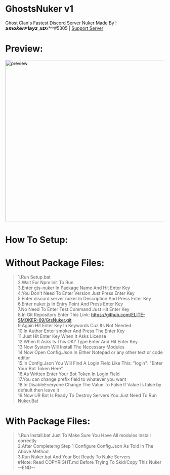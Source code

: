 # GhostsNuker v1
Ghost Clan's Fastest Discord Server Nuker Made By ! 𝙎𝙢𝙤𝙠𝙚𝙧𝙋𝙡𝙖𝙮𝙯_𝙭𝘿xˢᵖʸ#5305 | [Support Server](https://discord.gg/fpwZxqnGDy)
# Preview:
<img align="bottom" alt="preview" width="512px" src="https://media.discordapp.net/attachments/853661592796921906/861463806807244820/unknown.png" />

# How To Setup:  
# Without Package Files:  
> 1.Run Setup.bat  
> 2.Wait For Npm Init To Run  
> 3.Enter gts-nuker In Package Name And Hit Enter Key  
> 4.You Don't Need To Enter Version Just Press Enter Key  
> 5.Enter discord server nuker In Description And Press Enter Key  
> 6.Enter nuker.js In Entry Point And Press Enter Key  
> 7.No Need To Enter Test Command Just Hit Enter Key  
> 8.In Git Repository Enter This Link: https://github.com/ELITE-SMOKER-69/GtsNuker.git  
> 9.Again Hit Enter Key In Keywords Cuz Its Not Needed  
> 10.In Author Enter smoker And Press The Enter Key  
> 11.Just Hit Enter Key When It Asks License  
> 12.When It Asks Is This OK? Type Enter And Hit Enter Key  
> 13.Now System Will Install The Necessary Modules  
> 14.Now Open Config.Json In Either Notepad or any other text or code editor  
> 15.In Config.Json You Will Find A Login Field Like This: "login": "Enter Your Bot Token Here"  
> 16.As Written Enter Your Bot Token In Login Field  
> 17.You can change prefix field to whatever you want  
> 18.In DisableEveryone Change The Value To False If Value Is false by default then leave it  
> 19.Now UR Bot Is Ready To Destroy Servers You Just Need To Run Nuker.Bat  

# With Package Files:  
> 1.Run Install.bat Just To Make Sure You Have All modules install correctly  
> 2.After Completeing Step 1 Configure Config.Json As Told In The Above Method  
> 3.Run Nuker.bat And Your Bot Ready To Nuke Servers  
#Note:
Read COPYRIGHT.md Before Trying To Skid/Copy This Nuker
--END--
